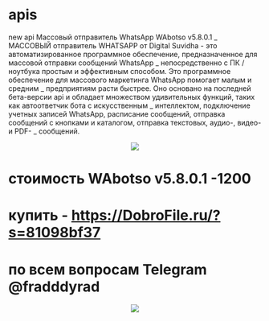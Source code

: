 # apis
new api
Массовый отправитель WhatsApp WAbotso v5.8.0.1
_
МАССОВЫЙ отправитель WHATSAPP от Digital Suvidha - это автоматизированное программное обеспечение, предназначенное для массовой отправки сообщений WhatsApp
_
непосредственно с ПК / ноутбука простым и эффективным способом. Это программное обеспечение для массового маркетинга WhatsApp помогает малым и средним
_
предприятиям расти быстрее. Оно основано на последней бета-версии api и обладает множеством удивительных функций, таких как автоответчик бота с искусственным
_
интеллектом, подключение учетных записей WhatsApp, расписание сообщений, отправка сообщений с кнопками и каталогом, отправка текстовых, аудио-, видео- и PDF-
_
сообщений.

<p align="center">
  <img src="https://skr.sh/i/130623/0fhb1cQD.jpg?download=1&name=Скриншот%2013-06-2023%2012:48:03.jpg">
  </p>
  
 # стоимость WAbotso v5.8.0.1 -1200
 # купить - https://DobroFile.ru/?s=81098bf37
 # по всем вопросам Telegram @fradddyrad

<p align="center">
  <img src="https://skr.sh/i/130623/9U0BpcFt.jpg?download=1&name=Скриншот%2013-06-2023%2013:00:36.jpg">
  </p>
